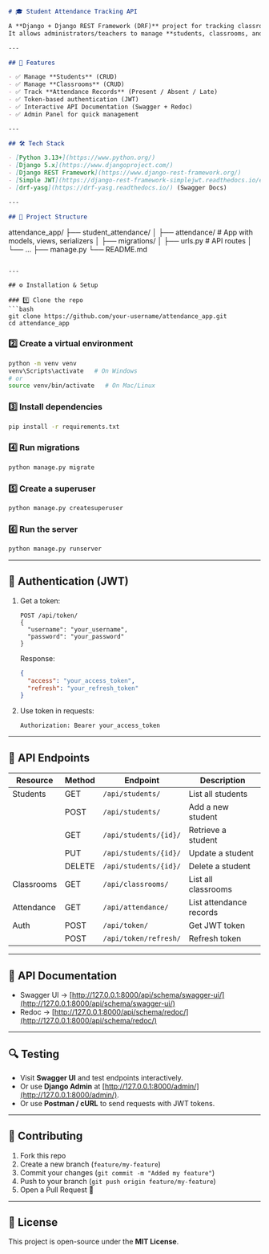 ```markdown
# 🎓 Student Attendance Tracking API

A **Django + Django REST Framework (DRF)** project for tracking classroom attendance.  
It allows administrators/teachers to manage **students, classrooms, and attendance records** with secure token-based authentication.

---

## 🚀 Features

- ✅ Manage **Students** (CRUD)
- ✅ Manage **Classrooms** (CRUD)
- ✅ Track **Attendance Records** (Present / Absent / Late)
- ✅ Token-based authentication (JWT)
- ✅ Interactive API Documentation (Swagger + Redoc)
- ✅ Admin Panel for quick management

---

## 🛠 Tech Stack

- [Python 3.13+](https://www.python.org/)
- [Django 5.x](https://www.djangoproject.com/)
- [Django REST Framework](https://www.django-rest-framework.org/)
- [Simple JWT](https://django-rest-framework-simplejwt.readthedocs.io/en/latest/)
- [drf-yasg](https://drf-yasg.readthedocs.io/) (Swagger Docs)

---

## 📂 Project Structure

```

attendance\_app/
├── student\_attendance/
│   ├── attendance/          # App with models, views, serializers
│   ├── migrations/
│   ├── urls.py              # API routes
│   └── ...
├── manage.py
└── README.md

````

---

## ⚙️ Installation & Setup

### 1️⃣ Clone the repo
```bash
git clone https://github.com/your-username/attendance_app.git
cd attendance_app
````

### 2️⃣ Create a virtual environment

```bash
python -m venv venv
venv\Scripts\activate   # On Windows
# or
source venv/bin/activate   # On Mac/Linux
```

### 3️⃣ Install dependencies

```bash
pip install -r requirements.txt
```

### 4️⃣ Run migrations

```bash
python manage.py migrate
```

### 5️⃣ Create a superuser

```bash
python manage.py createsuperuser
```

### 6️⃣ Run the server

```bash
python manage.py runserver
```

---

## 🔑 Authentication (JWT)

1. Get a token:

   ```http
   POST /api/token/
   {
     "username": "your_username",
     "password": "your_password"
   }
   ```

   Response:

   ```json
   {
     "access": "your_access_token",
     "refresh": "your_refresh_token"
   }
   ```

2. Use token in requests:

   ```
   Authorization: Bearer your_access_token
   ```

---

## 📌 API Endpoints

| Resource   | Method | Endpoint              | Description             |
| ---------- | ------ | --------------------- | ----------------------- |
| Students   | GET    | `/api/students/`      | List all students       |
|            | POST   | `/api/students/`      | Add a new student       |
|            | GET    | `/api/students/{id}/` | Retrieve a student      |
|            | PUT    | `/api/students/{id}/` | Update a student        |
|            | DELETE | `/api/students/{id}/` | Delete a student        |
| Classrooms | GET    | `/api/classrooms/`    | List all classrooms     |
| Attendance | GET    | `/api/attendance/`    | List attendance records |
| Auth       | POST   | `/api/token/`         | Get JWT token           |
|            | POST   | `/api/token/refresh/` | Refresh token           |

---

## 📖 API Documentation

* Swagger UI → [http://127.0.0.1:8000/api/schema/swagger-ui/](http://127.0.0.1:8000/api/schema/swagger-ui/)
* Redoc → [http://127.0.0.1:8000/api/schema/redoc/](http://127.0.0.1:8000/api/schema/redoc/)

---

## 🔍 Testing

* Visit **Swagger UI** and test endpoints interactively.
* Or use **Django Admin** at [http://127.0.0.1:8000/admin/](http://127.0.0.1:8000/admin/).
* Or use **Postman / cURL** to send requests with JWT tokens.

---

## 🤝 Contributing

1. Fork this repo
2. Create a new branch (`feature/my-feature`)
3. Commit your changes (`git commit -m "Added my feature"`)
4. Push to your branch (`git push origin feature/my-feature`)
5. Open a Pull Request 🎉

---

## 📜 License

This project is open-source under the **MIT License**.

